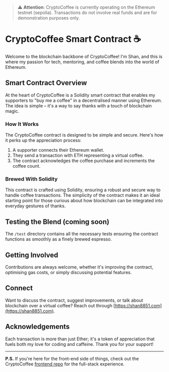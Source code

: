 > :warning: **Attention**: CryptoCoffee is currently operating on the Ethereum testnet (sepolia). Transactions do not involve real funds and are for demonstration purposes only.


# CryptoCoffee Smart Contract ☕️

Welcome to the blockchain backbone of CryptoCoffee! I'm Shan, and this is where my passion for tech, mentoring, and coffee blends into the world of Ethereum.

## Smart Contract Overview

At the heart of CryptoCoffee is a Solidity smart contract that enables my supporters to "buy me a coffee" in a decentralised manner using Ethereum. The idea is simple – it's a way to say thanks with a touch of blockchain magic.

### How It Works

The CryptoCoffee contract is designed to be simple and secure. Here's how it perks up the appreciation process:

1. A supporter connects their Ethereum wallet.
2. They send a transaction with ETH representing a virtual coffee.
3. The contract acknowledges the coffee purchase and increments the coffee count.

### Brewed With Solidity

This contract is crafted using Solidity, ensuring a robust and secure way to handle coffee transactions. The simplicity of the contract makes it an ideal starting point for those curious about how blockchain can be integrated into everyday gestures of thanks.

## Testing the Blend (coming soon)

The `/test` directory contains all the necessary tests ensuring the contract functions as smoothly as a finely brewed espresso.

## Getting Involved

Contributions are always welcome, whether it's improving the contract, optimising gas costs, or simply discussing potential features.

## Connect

Want to discuss the contract, suggest improvements, or talk about blockchain over a virtual coffee? Reach out through [https://shan8851.com](https://shan8851.com).

## Acknowledgements

Each transaction is more than just Ether; it's a token of appreciation that fuels both my love for coding and caffeine. Thank you for your support!

---

**P.S.** If you're here for the front-end side of things, check out the CryptoCoffee [frontend repo](https://github.com/shan8851/CryptoCoffee) for the full-stack experience.
